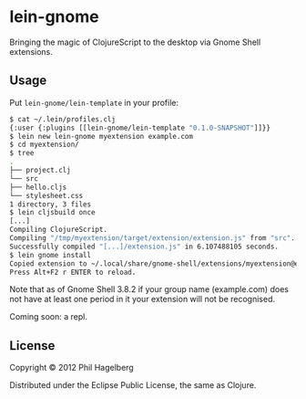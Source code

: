 # lein-gnome

Bringing the magic of ClojureScript to the desktop via Gnome Shell extensions.

## Usage

Put `lein-gnome/lein-template` in your profile:

``` bash
$ cat ~/.lein/profiles.clj
{:user {:plugins [[lein-gnome/lein-template "0.1.0-SNAPSHOT"]]}}
$ lein new lein-gnome myextension example.com
$ cd myextension/
$ tree
.
├── project.clj
└── src
├── hello.cljs
└── stylesheet.css
1 directory, 3 files
$ lein cljsbuild once
[...]
Compiling ClojureScript.
Compiling "/tmp/myextension/target/extension/extension.js" from "src"...
Successfully compiled "[...]/extension.js" in 6.107488105 seconds.
$ lein gnome install
Copied extension to ~/.local/share/gnome-shell/extensions/myextension@example.com directory.
Press Alt+F2 r ENTER to reload.
```

Note that as of Gnome Shell 3.8.2 if your group name (example.com) does not have at least one period in it your extension will not be recognised.

Coming soon: a repl.

## License

Copyright © 2012 Phil Hagelberg

Distributed under the Eclipse Public License, the same as Clojure.
